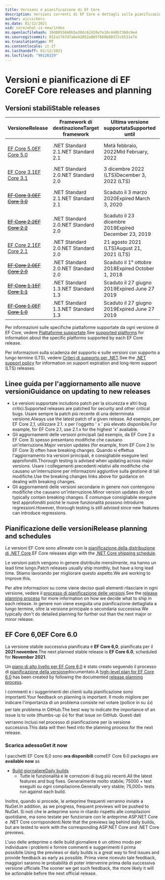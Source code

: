 ```yaml
---
title: Versioni e pianificazione di EF Core
description: Versioni correnti di EF Core e dettagli sulla pianificazione per le versioni future
author: ajcvickers
ms.date: 01/12/2021
uid: core/what-is-new/index
ms.openlocfilehash: 18d8055840b5a38dc62d20e7e18c440b7360c9e4
ms.sourcegitcommit: 032a1767d7a6e42052a005f660b80372c6521e7e
ms.translationtype: MT
ms.contentlocale: it-IT
ms.lasthandoff: 01/12/2021
ms.locfileid: "98128329"
---
```

# <a name="ef-core-releases-and-planning"></a><span data-ttu-id="28a5f-103">Versioni e pianificazione di EF Core</span><span class="sxs-lookup"><span data-stu-id="28a5f-103">EF Core releases and planning</span></span>

## <a name="stable-releases"></a><span data-ttu-id="28a5f-104">Versioni stabili</span><span class="sxs-lookup"><span data-stu-id="28a5f-104">Stable releases</span></span>

| <span data-ttu-id="28a5f-105">Versione</span><span class="sxs-lookup"><span data-stu-id="28a5f-105">Release</span></span> | <span data-ttu-id="28a5f-106">Framework di destinazione</span><span class="sxs-lookup"><span data-stu-id="28a5f-106">Target framework</span></span> | <span data-ttu-id="28a5f-107">Ultima versione supportata</span><span class="sxs-lookup"><span data-stu-id="28a5f-107">Supported until</span></span> | <span data-ttu-id="28a5f-108">Collegamenti</span><span class="sxs-lookup"><span data-stu-id="28a5f-108">Links</span></span>
|:--------|------------------|-----------------|------
| [<span data-ttu-id="28a5f-109">EF Core 5.0</span><span class="sxs-lookup"><span data-stu-id="28a5f-109">EF Core 5.0</span></span>](https://www.nuget.org/packages/Microsoft.EntityFrameworkCore) | <span data-ttu-id="28a5f-110">.NET Standard 2.1</span><span class="sxs-lookup"><span data-stu-id="28a5f-110">.NET Standard 2.1</span></span> | <span data-ttu-id="28a5f-111">Metà febbraio, 2022</span><span class="sxs-lookup"><span data-stu-id="28a5f-111">Mid February, 2022</span></span> | <span data-ttu-id="28a5f-112">[Annuncio](https://devblogs.microsoft.com/dotnet/announcing-the-release-of-ef-core-5-0/) / [Modifiche che causano un'interruzione](xref:core/what-is-new/ef-core-5.0/breaking-changes)</span><span class="sxs-lookup"><span data-stu-id="28a5f-112">[Announcement](https://devblogs.microsoft.com/dotnet/announcing-the-release-of-ef-core-5-0/) / [Breaking changes](xref:core/what-is-new/ef-core-5.0/breaking-changes)</span></span>
| [<span data-ttu-id="28a5f-113">EF Core 3.1</span><span class="sxs-lookup"><span data-stu-id="28a5f-113">EF Core 3.1</span></span>](https://www.nuget.org/packages/Microsoft.EntityFrameworkCore/3.1.10) | <span data-ttu-id="28a5f-114">.NET Standard 2.0</span><span class="sxs-lookup"><span data-stu-id="28a5f-114">.NET Standard 2.0</span></span> | <span data-ttu-id="28a5f-115">3 dicembre 2022 (LTS)</span><span class="sxs-lookup"><span data-stu-id="28a5f-115">December 3, 2022 (LTS)</span></span> | [<span data-ttu-id="28a5f-116">Annuncio</span><span class="sxs-lookup"><span data-stu-id="28a5f-116">Announcement</span></span>](https://devblogs.microsoft.com/dotnet/announcing-entity-framework-core-3-1-and-entity-framework-6-4/)
| <span data-ttu-id="28a5f-117">~~[EF Core 3.0](https://www.nuget.org/packages/Microsoft.EntityFrameworkCore/3.0.3)~~</span><span class="sxs-lookup"><span data-stu-id="28a5f-117">~~[EF Core 3.0](https://www.nuget.org/packages/Microsoft.EntityFrameworkCore/3.0.3)~~</span></span> | <span data-ttu-id="28a5f-118">.NET Standard 2.1</span><span class="sxs-lookup"><span data-stu-id="28a5f-118">.NET Standard 2.1</span></span> | <span data-ttu-id="28a5f-119">Scaduto il 3 marzo 2020</span><span class="sxs-lookup"><span data-stu-id="28a5f-119">Expired March 3, 2020</span></span> | <span data-ttu-id="28a5f-120">[Annuncio](https://devblogs.microsoft.com/dotnet/announcing-ef-core-3-0-and-ef-6-3-general-availability/) / [Modifiche che causano un'interruzione](xref:core/what-is-new/ef-core-3.x/breaking-changes)</span><span class="sxs-lookup"><span data-stu-id="28a5f-120">[Announcement](https://devblogs.microsoft.com/dotnet/announcing-ef-core-3-0-and-ef-6-3-general-availability/) / [Breaking changes](xref:core/what-is-new/ef-core-3.x/breaking-changes)</span></span>
| <span data-ttu-id="28a5f-121">~~[EF Core 2.2](https://www.nuget.org/packages/Microsoft.EntityFrameworkCore/2.2.6)~~</span><span class="sxs-lookup"><span data-stu-id="28a5f-121">~~[EF Core 2.2](https://www.nuget.org/packages/Microsoft.EntityFrameworkCore/2.2.6)~~</span></span> | <span data-ttu-id="28a5f-122">.NET Standard 2.0</span><span class="sxs-lookup"><span data-stu-id="28a5f-122">.NET Standard 2.0</span></span> | <span data-ttu-id="28a5f-123">Scaduto il 23 dicembre 2019</span><span class="sxs-lookup"><span data-stu-id="28a5f-123">Expired December 23, 2019</span></span> | [<span data-ttu-id="28a5f-124">Annuncio</span><span class="sxs-lookup"><span data-stu-id="28a5f-124">Announcement</span></span>](https://devblogs.microsoft.com/dotnet/announcing-entity-framework-core-2-2/)
| [<span data-ttu-id="28a5f-125">EF Core 2.1</span><span class="sxs-lookup"><span data-stu-id="28a5f-125">EF Core 2.1</span></span>](https://www.nuget.org/packages/Microsoft.EntityFrameworkCore/2.1.14) | <span data-ttu-id="28a5f-126">.NET Standard 2.0</span><span class="sxs-lookup"><span data-stu-id="28a5f-126">.NET Standard 2.0</span></span> | <span data-ttu-id="28a5f-127">21 agosto 2021 (LTS)</span><span class="sxs-lookup"><span data-stu-id="28a5f-127">August 21, 2021 (LTS)</span></span> | [<span data-ttu-id="28a5f-128">Annuncio</span><span class="sxs-lookup"><span data-stu-id="28a5f-128">Announcement</span></span>](https://devblogs.microsoft.com/dotnet/announcing-entity-framework-core-2-1/)
| <span data-ttu-id="28a5f-129">~~[EF Core 2.0](https://www.nuget.org/packages/Microsoft.EntityFrameworkCore/2.0.3)~~</span><span class="sxs-lookup"><span data-stu-id="28a5f-129">~~[EF Core 2.0](https://www.nuget.org/packages/Microsoft.EntityFrameworkCore/2.0.3)~~</span></span> | <span data-ttu-id="28a5f-130">.NET Standard 2.0</span><span class="sxs-lookup"><span data-stu-id="28a5f-130">.NET Standard 2.0</span></span> | <span data-ttu-id="28a5f-131">Scaduto il 1° ottobre 2018</span><span class="sxs-lookup"><span data-stu-id="28a5f-131">Expired October 1, 2018</span></span> | [<span data-ttu-id="28a5f-132">Annuncio</span><span class="sxs-lookup"><span data-stu-id="28a5f-132">Announcement</span></span>](https://devblogs.microsoft.com/dotnet/announcing-entity-framework-core-2-0/)
| <span data-ttu-id="28a5f-133">~~[EF Core 1.1](https://www.nuget.org/packages/Microsoft.EntityFrameworkCore/1.1.6)~~</span><span class="sxs-lookup"><span data-stu-id="28a5f-133">~~[EF Core 1.1](https://www.nuget.org/packages/Microsoft.EntityFrameworkCore/1.1.6)~~</span></span> | <span data-ttu-id="28a5f-134">.NET Standard 1.3</span><span class="sxs-lookup"><span data-stu-id="28a5f-134">.NET Standard 1.3</span></span> | <span data-ttu-id="28a5f-135">Scaduto il 27 giugno 2019</span><span class="sxs-lookup"><span data-stu-id="28a5f-135">Expired June 27 2019</span></span> | [<span data-ttu-id="28a5f-136">Annuncio</span><span class="sxs-lookup"><span data-stu-id="28a5f-136">Announcement</span></span>](https://devblogs.microsoft.com/dotnet/announcing-entity-framework-core-1-1/)
| <span data-ttu-id="28a5f-137">~~[EF Core 1.0](https://www.nuget.org/packages/Microsoft.EntityFrameworkCore/1.0.6)~~</span><span class="sxs-lookup"><span data-stu-id="28a5f-137">~~[EF Core 1.0](https://www.nuget.org/packages/Microsoft.EntityFrameworkCore/1.0.6)~~</span></span> | <span data-ttu-id="28a5f-138">.NET Standard 1.3</span><span class="sxs-lookup"><span data-stu-id="28a5f-138">.NET Standard 1.3</span></span> | <span data-ttu-id="28a5f-139">Scaduto il 27 giugno 2019</span><span class="sxs-lookup"><span data-stu-id="28a5f-139">Expired June 27 2019</span></span> | [<span data-ttu-id="28a5f-140">Annuncio</span><span class="sxs-lookup"><span data-stu-id="28a5f-140">Announcement</span></span>](https://devblogs.microsoft.com/dotnet/entity-framework-core-1-0-0-available/)

<span data-ttu-id="28a5f-141">Per informazioni sulle specifiche piattaforme supportate da ogni versione di EF Core, vedere [Piattaforme supportate](xref:core/miscellaneous/platforms).</span><span class="sxs-lookup"><span data-stu-id="28a5f-141">See [supported platforms](xref:core/miscellaneous/platforms) for information about the specific platforms supported by each EF Core release.</span></span>

<span data-ttu-id="28a5f-142">Per informazioni sulla scadenza del supporto e sulle versioni con supporto a lungo termine (LTS), vedere [Criteri di supporto per .NET](https://dotnet.microsoft.com/platform/support/policy/dotnet-core).</span><span class="sxs-lookup"><span data-stu-id="28a5f-142">See the [.NET support policy](https://dotnet.microsoft.com/platform/support/policy/dotnet-core) for information on support expiration and long-term support (LTS) releases.</span></span>

## <a name="guidance-on-updating-to-new-releases"></a><span data-ttu-id="28a5f-143">Linee guida per l'aggiornamento alle nuove versioni</span><span class="sxs-lookup"><span data-stu-id="28a5f-143">Guidance on updating to new releases</span></span>

* <span data-ttu-id="28a5f-144">Le versioni supportate includono patch per la sicurezza e altri bug critici.</span><span class="sxs-lookup"><span data-stu-id="28a5f-144">Supported releases are patched for security and other critical bugs.</span></span> <span data-ttu-id="28a5f-145">Usare sempre la patch più recente di una determinata versione.</span><span class="sxs-lookup"><span data-stu-id="28a5f-145">Always use the latest patch of a given release.</span></span> <span data-ttu-id="28a5f-146">Ad esempio, per EF Core 2,1, utilizzare 2.1. x per l'oggetto ' x ' più elevato disponibile.</span><span class="sxs-lookup"><span data-stu-id="28a5f-146">For example, for EF Core 2.1, use 2.1.x for the highest 'x' available.</span></span>
* <span data-ttu-id="28a5f-147">Gli aggiornamenti delle versioni principali (ad esempio, da EF Core 2 a EF Core 3) spesso presentano modifiche che causano un'interruzione.</span><span class="sxs-lookup"><span data-stu-id="28a5f-147">Major version updates (for example, from EF Core 2 to EF Core 3) often have breaking changes.</span></span> <span data-ttu-id="28a5f-148">Quando si effettua l'aggiornamento tra versioni principali, è consigliabile eseguire test approfonditi.</span><span class="sxs-lookup"><span data-stu-id="28a5f-148">Thorough testing is advised when updating across major versions.</span></span> <span data-ttu-id="28a5f-149">Usare i collegamenti precedenti relativi alle modifiche che causano un'interruzione per informazioni aggiuntive sulla gestione di tali modifiche.</span><span class="sxs-lookup"><span data-stu-id="28a5f-149">Use the breaking changes links above for guidance on dealing with breaking changes.</span></span>
* <span data-ttu-id="28a5f-150">Gli aggiornamenti delle versioni secondarie in genere non contengono modifiche che causano un'interruzione.</span><span class="sxs-lookup"><span data-stu-id="28a5f-150">Minor version updates do not typically contain breaking changes.</span></span> <span data-ttu-id="28a5f-151">È comunque consigliabile eseguire test approfonditi poiché le nuove funzionalità possono introdurre regressioni.</span><span class="sxs-lookup"><span data-stu-id="28a5f-151">However, thorough testing is still advised since new features can introduce regressions.</span></span>

## <a name="release-planning-and-schedules"></a><span data-ttu-id="28a5f-152">Pianificazione delle versioni</span><span class="sxs-lookup"><span data-stu-id="28a5f-152">Release planning and schedules</span></span>

<span data-ttu-id="28a5f-153">Le versioni EF Core sono allineate con la [pianificazione della distribuzione di .NET Core](https://github.com/dotnet/core/blob/master/roadmap.md).</span><span class="sxs-lookup"><span data-stu-id="28a5f-153">EF Core releases align with the [.NET Core shipping schedule](https://github.com/dotnet/core/blob/master/roadmap.md).</span></span>

<span data-ttu-id="28a5f-154">Le versioni patch vengono in genere distribuite mensilmente, ma hanno un lead time lungo.</span><span class="sxs-lookup"><span data-stu-id="28a5f-154">Patch releases usually ship monthly, but have a long lead time.</span></span>
<span data-ttu-id="28a5f-155">Stiamo lavorando per migliorare questo aspetto.</span><span class="sxs-lookup"><span data-stu-id="28a5f-155">We are working to improve this.</span></span>

<span data-ttu-id="28a5f-156">Per altre informazioni su come viene deciso quali elementi rilasciare in ogni versione, vedere il [processo di pianificazione delle versioni](xref:core/what-is-new/release-planning).</span><span class="sxs-lookup"><span data-stu-id="28a5f-156">See the [release planning process](xref:core/what-is-new/release-planning) for more information on how we decide what to ship in each release.</span></span>
<span data-ttu-id="28a5f-157">In genere non viene eseguita una pianificazione dettagliata a lungo termine, oltre la versione principale o secondaria successiva.</span><span class="sxs-lookup"><span data-stu-id="28a5f-157">We typically don't do detailed planning for further out than the next major or minor release.</span></span>

## <a name="ef-core-60"></a><span data-ttu-id="28a5f-158">EF Core 6,0</span><span class="sxs-lookup"><span data-stu-id="28a5f-158">EF Core 6.0</span></span>

<span data-ttu-id="28a5f-159">La versione stabile successiva pianificata è **EF Core 6,0**, pianificata per il **2021 novembre**.</span><span class="sxs-lookup"><span data-stu-id="28a5f-159">The next planned stable release is **EF Core 6.0**, scheduled for **November 2021**.</span></span>

<span data-ttu-id="28a5f-160">Un [piano di alto livello per EF Core 6,0](xref:core/what-is-new/ef-core-6.0/plan) è stato creato seguendo il processo di [pianificazione della versione](xref:core/what-is-new/release-planning)documentato.</span><span class="sxs-lookup"><span data-stu-id="28a5f-160">A [high-level plan for EF Core 6.0](xref:core/what-is-new/ef-core-6.0/plan) has been created by following the documented [release planning process](xref:core/what-is-new/release-planning).</span></span>

<span data-ttu-id="28a5f-161">I commenti e i suggerimenti dei clienti sulla pianificazione sono importanti.</span><span class="sxs-lookup"><span data-stu-id="28a5f-161">Your feedback on planning is important.</span></span>
<span data-ttu-id="28a5f-162">Il modo migliore per indicare l'importanza di un problema consiste nel votare (pollice in su 👍) per tale problema in GitHub.</span><span class="sxs-lookup"><span data-stu-id="28a5f-162">The best way to indicate the importance of an issue is to vote (thumbs-up 👍) for that issue on GitHub.</span></span>
<span data-ttu-id="28a5f-163">Questi dati verranno inclusi nel processo di pianificazione per la versione successiva.</span><span class="sxs-lookup"><span data-stu-id="28a5f-163">This data will then feed into the planning process for the next release.</span></span>

### <a name="get-it-now"></a><span data-ttu-id="28a5f-164">Scarica adesso</span><span class="sxs-lookup"><span data-stu-id="28a5f-164">Get it now</span></span>

<span data-ttu-id="28a5f-165">I pacchetti EF Core 6,0 sono **ora disponibili** come</span><span class="sxs-lookup"><span data-stu-id="28a5f-165">EF Core 6.0 packages are **available now** as</span></span>

* [<span data-ttu-id="28a5f-166">Build giornaliere</span><span class="sxs-lookup"><span data-stu-id="28a5f-166">Daily builds</span></span>](https://github.com/dotnet/aspnetcore/blob/master/docs/DailyBuilds.md)
  * <span data-ttu-id="28a5f-167">Tutte le funzionalità e le correzioni di bug più recenti.</span><span class="sxs-lookup"><span data-stu-id="28a5f-167">All the latest features and bug fixes.</span></span> <span data-ttu-id="28a5f-168">Generalmente molto stabile; 75000 + test eseguiti su ogni compilazione.</span><span class="sxs-lookup"><span data-stu-id="28a5f-168">Generally very stable; 75,000+ tests run against each build.</span></span>

<span data-ttu-id="28a5f-169">Inoltre, quando si procede, le anteprime frequenti verranno inviate a NuGet.</span><span class="sxs-lookup"><span data-stu-id="28a5f-169">In addition, as we progress, frequent previews will be pushed to NuGet.</span></span> <span data-ttu-id="28a5f-170">Si noti che le anteprime sono in ritardo rispetto alle compilazioni quotidiane, ma sono testate per funzionare con le anteprime ASP.NET Core e .NET Core corrispondenti.</span><span class="sxs-lookup"><span data-stu-id="28a5f-170">Note that the previews lag behind daily builds, but are tested to work with the corresponding ASP.NET Core and .NET Core previews.</span></span>

<span data-ttu-id="28a5f-171">L'uso delle anteprime o delle build giornaliere è un ottimo modo per individuare i problemi e fornire commenti e suggerimenti il prima possibile.</span><span class="sxs-lookup"><span data-stu-id="28a5f-171">Using the previews or daily builds is a great way to find issues and provide feedback as early as possible.</span></span>
<span data-ttu-id="28a5f-172">Prima viene ricevuto tale feedback, maggiori saranno le probabilità di poter intervenire prima della successiva versione ufficiale.</span><span class="sxs-lookup"><span data-stu-id="28a5f-172">The sooner we get such feedback, the more likely it will be actionable before the next official release.</span></span>

